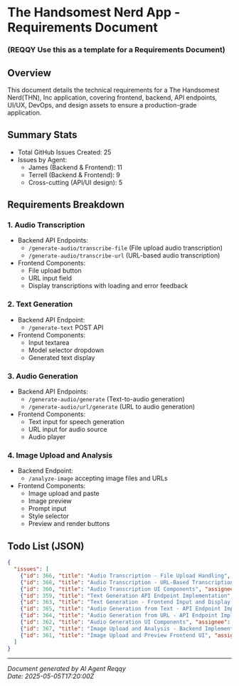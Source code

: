 # The Handsomest Nerd App - Requirements Document
### (REQQY Use this as a template for a Requirements Document)

## Overview
This document details the technical requirements for a The Handsomest Nerd(THN), Inc application, covering frontend, backend, API endpoints, UI/UX, DevOps, and design assets to ensure a production-grade application.

## Summary Stats
- Total GitHub Issues Created: 25
- Issues by Agent:
  - James (Backend & Frontend): 11
  - Terrell (Backend & Frontend): 9
  - Cross-cutting (API/UI design): 5

## Requirements Breakdown

### 1. Audio Transcription
- Backend API Endpoints:
  - `/generate-audio/transcribe-file` (File upload audio transcription)
  - `/generate-audio/transcribe-url` (URL-based audio transcription)
- Frontend Components:
  - File upload button
  - URL input field
  - Display transcriptions with loading and error feedback

### 2. Text Generation
- Backend API Endpoint:
  - `/generate-text` POST API
- Frontend Components:
  - Input textarea
  - Model selector dropdown
  - Generated text display

### 3. Audio Generation
- Backend API Endpoints:
  - `/generate-audio/generate` (Text-to-audio generation)
  - `/generate-audio/url/generate` (URL to audio generation)
- Frontend Components:
  - Text input for speech generation
  - URL input for audio source
  - Audio player

### 4. Image Upload and Analysis
- Backend Endpoint:
  - `/analyze-image` accepting image files and URLs
- Frontend Components:
  - Image upload and paste
  - Image preview
  - Prompt input
  - Style selector
  - Preview and render buttons

## Todo List (JSON)

```json
{
  "issues": [
    {"id": 366, "title": "Audio Transcription - File Upload Handling", "assignee": "James", "priority": "High", "labels": ["backend", "audioTranscription", "transcription"]},
    {"id": 368, "title": "Audio Transcription - URL-Based Transcription", "assignee": "Terrell", "priority": "High", "labels": ["backend", "audioTranscription", "transcription"]},
    {"id": 360, "title": "Audio Transcription UI Components", "assignee": "James", "priority": "Medium", "labels": ["frontend", "audioTranscription", "uiComponent"]},
    {"id": 359, "title": "Text Generation API Endpoint Implementation", "assignee": "Terrell", "priority": "High", "labels": ["backend", "textGeneration", "api"]},
    {"id": 363, "title": "Text Generation - Frontend Input and Display Components", "assignee": "James", "priority": "Medium", "labels": ["frontend", "textGeneration", "uiComponent"]},
    {"id": 365, "title": "Audio Generation from Text - API Endpoint Implementation", "assignee": "Terrell", "priority": "High", "labels": ["backend", "audioGeneration", "api"]},
    {"id": 364, "title": "Audio Generation from URL - API Endpoint Implementation", "assignee": "James", "priority": "High", "labels": ["backend", "audioGeneration", "api"]},
    {"id": 362, "title": "Audio Generation UI Components", "assignee": "Terrell", "priority": "Medium", "labels": ["frontend", "audioGeneration", "uiComponent"]},
    {"id": 367, "title": "Image Upload and Analysis - Backend Implementation", "assignee": "James", "priority": "High", "labels": ["backend", "imageGeneration", "api"]},
    {"id": 361, "title": "Image Upload and Preview Frontend UI", "assignee": "Terrell", "priority": "Medium", "labels": ["frontend", "imageGeneration", "uiComponent"]}
  ]
}
```

---

*Document generated by AI Agent Reqqy*  
*Date: 2025-05-05T17:20:00Z*
